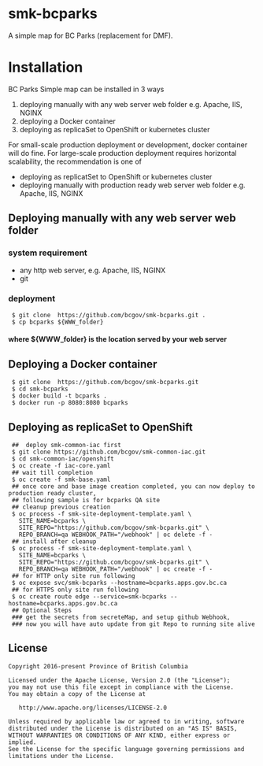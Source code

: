 # smk-bcparks
A simple map for BC Parks (replacement for DMF).

# Installation
BC Parks Simple map can be installed in 3 ways
1. deploying manually with any web server web folder e.g. Apache, IIS, NGINX
2. deploying a Docker container
3. deploying as replicaSet to OpenShift or kubernetes cluster

For small-scale production deployment or development, docker container will do fine. For large-scale production deployment requires horizontal scalability, the recommendation is one of 
* deploying as replicatSet to OpenShift or kubernetes cluster
* deploying manually with production ready web server web folder e.g. Apache, IIS, NGINX

## Deploying manually with any web server web folder
### system requirement
* any http web server, e.g. Apache, IIS, NGINX
* git
### deployment
```
 $ git clone  https://github.com/bcgov/smk-bcparks.git .
 $ cp bcparks ${WWW_folder} 
``` 
#### where ${WWW_folder} is the location served by your web server

## Deploying a Docker container
```
 $ git clone  https://github.com/bcgov/smk-bcparks.git
 $ cd smk-bcparks
 $ docker build -t bcparks .
 $ docker run -p 8080:8080 bcparks
``` 
## Deploying as replicaSet to OpenShift
``` 
 ##  deploy smk-common-iac first
 $ git clone https://github.com/bcgov/smk-common-iac.git
 $ cd smk-common-iac/openshift
 $ oc create -f iac-core.yaml
 ## wait till completion 
 $ oc create -f smk-base.yaml
 ## once core and base image creation completed, you can now deploy to production ready cluster, 
 ## following sample is for bcparks QA site
 ## cleanup previous creation
 $ oc process -f smk-site-deployment-template.yaml \
   SITE_NAME=bcparks \
   SITE_REPO="https://github.com/bcgov/smk-bcparks.git" \
   REPO_BRANCH=qa WEBHOOK_PATH="/webhook" | oc delete -f -
 ## install after cleanup
 $ oc process -f smk-site-deployment-template.yaml \
   SITE_NAME=bcparks \
   SITE_REPO="https://github.com/bcgov/smk-bcparks.git" \
   REPO_BRANCH=qa WEBHOOK_PATH="/webhook" | oc create -f - 
 ## for HTTP only site run following  
 $ oc expose svc/smk-bcparks --hostname=bcparks.apps.gov.bc.ca
 ## for HTTPS only site run following
 $ oc create route edge --service=smk-bcparks --hostname=bcparks.apps.gov.bc.ca
 ## Optional Steps
 ### get the secrets from secreteMap, and setup github Webhook, 
 ### now you will have auto update from git Repo to running site alive
```

## License

    Copyright 2016-present Province of British Columbia

    Licensed under the Apache License, Version 2.0 (the "License");
    you may not use this file except in compliance with the License.
    You may obtain a copy of the License at 

       http://www.apache.org/licenses/LICENSE-2.0

    Unless required by applicable law or agreed to in writing, software
    distributed under the License is distributed on an "AS IS" BASIS,
    WITHOUT WARRANTIES OR CONDITIONS OF ANY KIND, either express or implied.
    See the License for the specific language governing permissions and
    limitations under the License.
